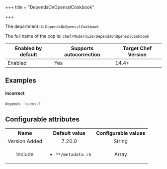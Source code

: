 +++
title = "DependsOnOpensslCookbook"

+++

<!-- This content is automatically generated. See https://github.com/chef/chef-web-docs/blob/main/generated/README.md -->

The department is: `DependsOnOpensslCookbook`

The full name of the cop is: `Chef/Modernize/DependsOnOpensslCookbook`

| Enabled by default | Supports autocorrection | Target Chef Version |
| --- | --- | --- |
| Enabled | Yes | 14.4+ |

## Examples


#### incorrect

```ruby
depends 'openssl'
```

## Configurable attributes

<table>
<tbody><tr>
<th>Name</th>
<th>Default value</th>
<th>Configurable values</th>
</tr>
<tr>
<td style="text-align:center">Version Added</td>
<td style="text-align:center">7.20.0</td>
<td style="text-align:center">String</td>
</tr>
<tr><td style="text-align:center">Include</td>
<td style="text-align:center"><ul>
<li><code>**/metadata.rb</code></li>
</ul>
</td>
<td style="text-align:center">Array</td>
</tr></tbody></table>
